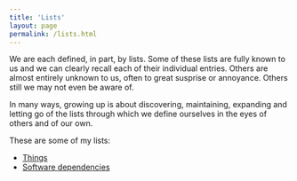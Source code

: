 ```yaml
---
title: 'Lists'
layout: page
permalink: /lists.html
---
```


We are each defined, in part, by lists. Some of these lists are fully known 
to us and we can clearly recall each of their individual entries. Others are
almost entirely unknown to us, often to great susprise or annoyance. Others
still we may not even be aware of.

In many ways, growing up is about discovering, maintaining, expanding and
letting go of the lists through which we define ourselves in the eyes of others
and of our own.

These are some of my lists:

- [Things](/lists/things.html)
- [Software dependencies](/lists/software-dependencies.html)
